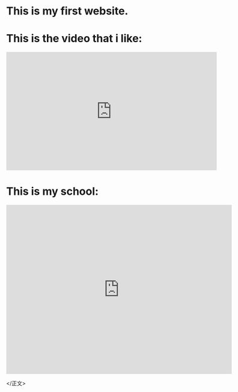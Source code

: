 <body>


<h1>This is my first website.</h1>

  
<h1>This is the video that i like:</h1>
  <iframe width="560" height="315" src="https://www.youtube.com/embed/F4eocTfnal8?si=ybWPu8C2PW6y41i7" title="YouTube video player" frameborder="0" allow="accelerometer; autoplay; clipboard-write; encrypted-media; gyroscope; picture-in-picture; web-share" allowfullscreen></iframe>
<h1>This is my school:</h1>

<iframe src="https://www.google.com/maps/embed?pb=!1m18!1m12!1m3!1d2556.4291965770435!2d121.54439114842182!3d25.022640398208477!2m3!1f0!2f0!3f0!3m2!1i1024!2i768!4f13.1!3m3!1m2!1s0x3442a908a8232611%3A0xeebfb2d71a5025c7!2z5ZyL56uL6Ie65YyX5pWZ6IKy5aSn5a24!5e0!3m2!1szh-TW!2stw!4v1708998766099!5m2!1szh-TW!2stw" width="600" height="450" style="border:0;" allowfullscreen="" loading="lazy" referrerpolicy="no-referrer-when-downgrade"></iframe >
	
</正文>

</html>
